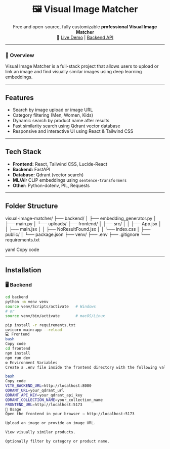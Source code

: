 <h1 align="center">🖼️ Visual Image Matcher</h1>

<p align="center">
Free and open-source, fully customizable <b>professional Visual Image Matcher</b><br>
🔗 <a href="https://your-frontend.vercel.app" target="_blank">Live Demo</a> |
<a href="https://janaksorout-visual-image-backend-deploy.hf.space" target="_blank">Backend API</a>
</p>

---

### 🧠 Overview
Visual Image Matcher is a full-stack project that allows users to upload or link an image and find visually similar images using deep learning embeddings.

---

## Features

- Search by image upload or image URL
- Category filtering (Men, Women, Kids)
- Dynamic search by product name after results
- Fast similarity search using Qdrant vector database
- Responsive and interactive UI using React & Tailwind CSS

---

## Tech Stack

- **Frontend:** React, Tailwind CSS, Lucide-React
- **Backend:** FastAPI
- **Database:** Qdrant (vector search)
- **ML/AI:** CLIP embeddings using `sentence-transformers`
- **Other:** Python-dotenv, PIL, Requests

---

## Folder Structure

visual-image-matcher/
├── backend/
│ ├── embedding_generator.py
│ ├── main.py
│ └── uploads/
├── frontend/
│ ├── src/
│ │ ├── App.jsx
│ │ ├── main.jsx
│ │ ├── NoResultFound.jsx
│ │ └── index.css
│ ├── public/
│ └── package.json
├── venv/
├── .env
├── .gitignore
└── requirements.txt

yaml
Copy code

---

## Installation

### 🖥️ Backend

```bash
cd backend
python -m venv venv
source venv/Scripts/activate   # Windows
# or
source venv/bin/activate       # macOS/Linux

pip install -r requirements.txt
uvicorn main:app --reload
💻 Frontend
bash
Copy code
cd frontend
npm install
npm run dev
⚙️ Environment Variables
Create a .env file inside the frontend directory with the following values:

bash
Copy code
VITE_BACKEND_URL=http://localhost:8000
QDRANT_URL=your_qdrant_url
QDRANT_API_KEY=your_qdrant_api_key
QDRANT_COLLECTION_NAME=your_collection_name
FRONTEND_URL=http://localhost:5173
🚀 Usage
Open the frontend in your browser → http://localhost:5173

Upload an image or provide an image URL.

View visually similar products.

Optionally filter by category or product name.
